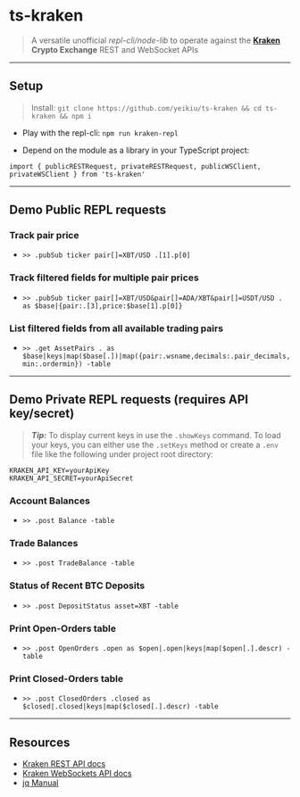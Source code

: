 # ts-kraken

> A versatile unofficial _repl-cli/node-lib_ to operate against the **[Kraken](https://kraken.com) Crypto Exchange** REST and WebSocket APIs
---

## Setup

> Install: `git clone https://github.com/yeikiu/ts-kraken && cd ts-kraken && npm i`

* Play with the repl-cli: `npm run kraken-repl`

- Depend on the module as a library in your TypeScript project:

````
import { publicRESTRequest, privateRESTRequest, publicWSClient, privateWSClient } from 'ts-kraken'
````
---


## Demo Public REPL requests

### Track pair price
- `>> .pubSub ticker pair[]=XBT/USD .[1].p[0]`

### Track filtered fields for multiple pair prices
- `>> .pubSub ticker pair[]=XBT/USD&pair[]=ADA/XBT&pair[]=USDT/USD . as $base|{pair:.[3],price:$base[1].p[0]}`

### List filtered fields from all available trading pairs
- `>> .get AssetPairs . as $base|keys|map($base[.])|map({pair:.wsname,decimals:.pair_decimals,min:.ordermin}) -table`
---


## Demo Private REPL requests (requires API key/secret)
>_**Tip:**_ To display current keys in use the `.showKeys` command.
>To load your keys, you can either use the `.setKeys` method or create a `.env` file like the following under project root directory:

````
KRAKEN_API_KEY=yourApiKey
KRAKEN_API_SECRET=yourApiSecret
````

### Account Balances
- `>> .post Balance -table`

### Trade Balances
- `>> .post TradeBalance -table`

### Status of Recent BTC Deposits
- `>> .post DepositStatus asset=XBT -table`

### Print Open-Orders table
- `>> .post OpenOrders .open as $open|.open|keys|map($open[.].descr) -table`

### Print Closed-Orders table
- `>> .post ClosedOrders .closed as $closed|.closed|keys|map($closed[.].descr) -table`
---


## Resources

* [Kraken REST API docs](https://docs.kraken.com/rest/)
* [Kraken WebSockets API docs](https://docs.kraken.com/websockets/)
* [jq Manual](https://stedolan.github.io/jq/manual)
